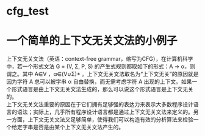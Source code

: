 # cfg_test

一个简单的上下文无关文法的小例子
===
上下文无关文法（英语：context-free grammar，缩写为CFG），在计算机科学中，若一个形式文法 G = (V, Σ, P, S) 的产生式规则都取如下的形式：A -> α，则谓之。其中 A∈V ，α∈(V∪Σ)* 。上下文无关文法取名为“上下文无关”的原因就是因为字符 A 总可以被字串 α 自由替换，而无需考虑字符 A 出现的上下文。如果一个形式语言是由上下文无关文法生成的，那么可以说这个形式语言是上下文无关的。
<br>
上下文无关文法重要的原因在于它们拥有足够强的表达力来表示大多数程序设计语言的语法；实际上，几乎所有程序设计语言都是通过上下文无关文法来定义的。另一方面，上下文无关文法又足够简单，使得我们可以构造有效的分析算法来检验一个给定字串是否是由某个上下文无关文法产生的。

